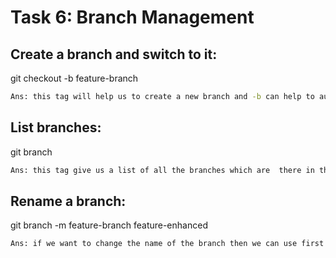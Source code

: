 # **Task 6: Branch Management**
## **Create a branch and switch to it:**
git checkout -b feature-branch
```bash
Ans: this tag will help us to create a new branch and -b can help to automatically switch into that branch 
```


## **List branches:**
git branch
```bash
Ans: this tag give us a list of all the branches which are  there in the system
```


## **Rename a branch:**
git branch -m feature-branch feature-enhanced
```bash
Ans: if we want to change the name of the branch then we can use first we have to write first old branch name and then new branch

```